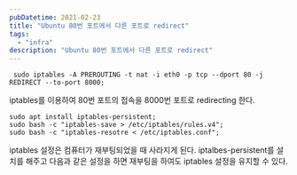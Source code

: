 ```yaml
---
pubDatetime: 2021-02-23
title: "Ubuntu 80번 포트에서 다른 포트로 redirect"
tags:
  - "infra"
description: "Ubuntu 80번 포트에서 다른 포트로 redirect"
---
```


```
 sudo iptables -A PREROUTING -t nat -i eth0 -p tcp --dport 80 -j REDIRECT --to-port 8000;
```

iptables를 이용하여 80번 포트의 접속을 8000번 포트로 redirecting 한다.

```
sudo apt install iptables-persistent;
sudo bash -c "iptables-save > /etc/iptables/rules.v4";
sudo bash -c "iptables-resotre < /etc/iptables.conf";
```

iptables 설정은 컴퓨터가 재부팅되었을 때 사라지게 된다.
iptalbes-persistent를 설치를 해주고 다음과 같은 설정을 하면 재부팅을 하여도 iptables 설정을 유지할 수 있다.
